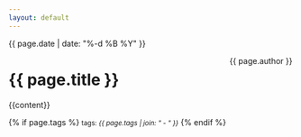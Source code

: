 ```yaml
---
layout: default
---
```


{{ page.date | date: "%-d %B %Y" }}

<p style="text-align:left;">
    <span style="float:right;">
        {{ page.author }}
    </span>
    <h1>{{ page.title }}</h1>
</p>


{{content}}

{% if page.tags %}
  <small>tags: <em>{{ page.tags | join: "</em> - <em>" }}</em></small>
{% endif %}
